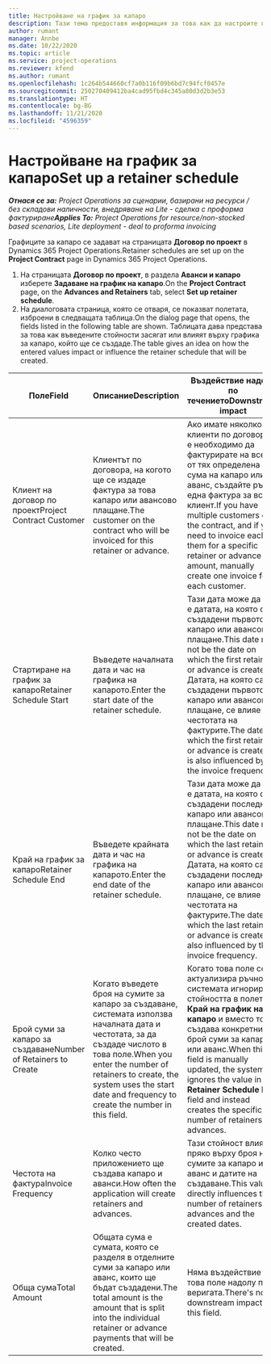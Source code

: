 ```yaml
---
title: Настройване на график за капаро
description: Тази тема предоставя информация за това как да настроите график на сума на капаро в Project Operations.
author: rumant
manager: Annbe
ms.date: 10/22/2020
ms.topic: article
ms.service: project-operations
ms.reviewer: kfend
ms.author: rumant
ms.openlocfilehash: 1c264b544660cf7a0b116f09b6bd7c94fcf0457e
ms.sourcegitcommit: 250270409412ba4cad95fbd4c345a80d3d2b3e53
ms.translationtype: HT
ms.contentlocale: bg-BG
ms.lasthandoff: 11/21/2020
ms.locfileid: "4596359"
---
```

# <a name="set-up-a-retainer-schedule"></a><span data-ttu-id="438c5-103">Настройване на график за капаро</span><span class="sxs-lookup"><span data-stu-id="438c5-103">Set up a retainer schedule</span></span>

<span data-ttu-id="438c5-104">_**Отнася се за:** Project Operations за сценарии, базирани на ресурси / без складови наличности, внедряване на Lite - сделка с проформа фактуриране_</span><span class="sxs-lookup"><span data-stu-id="438c5-104">_**Applies To:** Project Operations for resource/non-stocked based scenarios, Lite deployment - deal to proforma invoicing_</span></span>

<span data-ttu-id="438c5-105">Графиците за капаро се задават на страницата **Договор по проект** в Dynamics 365 Project Operations.</span><span class="sxs-lookup"><span data-stu-id="438c5-105">Retainer schedules are set up on the **Project Contract** page in Dynamics 365 Project Operations.</span></span>

1. <span data-ttu-id="438c5-106">На страницата **Договор по проект**, в раздела **Аванси и капаро** изберете **Задаване на график на капаро**.</span><span class="sxs-lookup"><span data-stu-id="438c5-106">On the **Project Contract** page, on the **Advances and Retainers** tab, select **Set up retainer schedule**.</span></span>
2. <span data-ttu-id="438c5-107">На диалоговата страница, която се отваря, се показват полетата, изброени в следващата таблица.</span><span class="sxs-lookup"><span data-stu-id="438c5-107">On the dialog page that opens, the fields listed in the following table are shown.</span></span> <span data-ttu-id="438c5-108">Таблицата дава представа за това как въведените стойности засягат или влияят върху графика за капаро, който ще се създаде.</span><span class="sxs-lookup"><span data-stu-id="438c5-108">The table gives an idea on how the entered values impact or influence the retainer schedule that will be created.</span></span>

| <span data-ttu-id="438c5-109">Поле</span><span class="sxs-lookup"><span data-stu-id="438c5-109">Field</span></span> | <span data-ttu-id="438c5-110">Описание</span><span class="sxs-lookup"><span data-stu-id="438c5-110">Description</span></span> | <span data-ttu-id="438c5-111">Въздействие надолу по течението</span><span class="sxs-lookup"><span data-stu-id="438c5-111">Downstream impact</span></span> |
| --- | --- | --- |
| <span data-ttu-id="438c5-112">Клиент на договор по проект</span><span class="sxs-lookup"><span data-stu-id="438c5-112">Project Contract Customer</span></span> | <span data-ttu-id="438c5-113">Клиентът по договора, на когото ще се издаде фактура за това капаро или авансово плащане.</span><span class="sxs-lookup"><span data-stu-id="438c5-113">The customer on the contract who will be invoiced for this retainer or advance.</span></span> | <span data-ttu-id="438c5-114">Ако имате няколко клиенти по договора и е необходимо да фактурирате на всеки от тях определена сума на капаро или аванс, създайте ръчно една фактура за всеки клиент.</span><span class="sxs-lookup"><span data-stu-id="438c5-114">If you have multiple customers on the contract, and if you need to invoice each of them for a specific retainer or advance amount, manually create one invoice for each customer.</span></span> |
| <span data-ttu-id="438c5-115">Стартиране на график за капаро</span><span class="sxs-lookup"><span data-stu-id="438c5-115">Retainer Schedule Start</span></span> | <span data-ttu-id="438c5-116">Въведете началната дата и час на графика на капарото.</span><span class="sxs-lookup"><span data-stu-id="438c5-116">Enter the start date of the retainer schedule.</span></span> | <span data-ttu-id="438c5-117">Тази дата може да не е датата, на която са създадени първото капаро или авансово плащане.</span><span class="sxs-lookup"><span data-stu-id="438c5-117">This date may not be the date on which the first retainer or advance is created.</span></span> <span data-ttu-id="438c5-118">Датата, на която са създадени първото капаро или авансово плащане, се влияе и от честотата на фактурите.</span><span class="sxs-lookup"><span data-stu-id="438c5-118">The date on which the first retainer or advance is created, is also influenced by the invoice frequency.</span></span> |
| <span data-ttu-id="438c5-119">Край на график за капаро</span><span class="sxs-lookup"><span data-stu-id="438c5-119">Retainer Schedule End</span></span> | <span data-ttu-id="438c5-120">Въведете крайната дата и час на графика на капарото.</span><span class="sxs-lookup"><span data-stu-id="438c5-120">Enter the end date of the retainer schedule.</span></span> | <span data-ttu-id="438c5-121">Тази дата може да не е датата, на която са създадени последното капаро или авансово плащане.</span><span class="sxs-lookup"><span data-stu-id="438c5-121">This date may not be the date on which the last retainer or advance is created.</span></span> <span data-ttu-id="438c5-122">Датата, на която са създадени последното капаро или авансово плащане, се влияе и от честотата на фактурите.</span><span class="sxs-lookup"><span data-stu-id="438c5-122">The date on which the last retainer or advance is created is also influenced by the invoice frequency.</span></span> |
| <span data-ttu-id="438c5-123">Брой суми за капаро за създаване</span><span class="sxs-lookup"><span data-stu-id="438c5-123">Number of Retainers to Create</span></span> | <span data-ttu-id="438c5-124">Когато въведете броя на сумите за капаро за създаване, системата използва началната дата и честотата, за да създаде числото в това поле.</span><span class="sxs-lookup"><span data-stu-id="438c5-124">When you enter the number of retainers to create, the system uses the start date and frequency to create the number in this field.</span></span> | <span data-ttu-id="438c5-125">Когато това поле се актуализира ръчно, системата игнорира стойността в полето **Край на график на капаро** и вместо това създава конкретния брой суми за капаро или аванс.</span><span class="sxs-lookup"><span data-stu-id="438c5-125">When this field is manually updated, the system ignores the value in the **Retainer Schedule End** field and instead creates the specific number of retainers or advances.</span></span> |
| <span data-ttu-id="438c5-126">Честота на фактура</span><span class="sxs-lookup"><span data-stu-id="438c5-126">Invoice Frequency</span></span> | <span data-ttu-id="438c5-127">Колко често приложението ще създава капаро и аванси.</span><span class="sxs-lookup"><span data-stu-id="438c5-127">How often the application will create retainers and advances.</span></span> | <span data-ttu-id="438c5-128">Тази стойност влияе пряко върху броя на сумите за капаро и аванс и датите на създаване.</span><span class="sxs-lookup"><span data-stu-id="438c5-128">This value directly influences the number of retainers and advances and the created dates.</span></span> |
| <span data-ttu-id="438c5-129">Обща сума</span><span class="sxs-lookup"><span data-stu-id="438c5-129">Total Amount</span></span> | <span data-ttu-id="438c5-130">Общата сума е сумата, която се разделя в отделните суми за капаро или аванс, които ще бъдат създадени.</span><span class="sxs-lookup"><span data-stu-id="438c5-130">The total amount is the amount that is split into the individual retainer or advance payments that will be created.</span></span> | <span data-ttu-id="438c5-131">Няма въздействие за това поле надолу по веригата.</span><span class="sxs-lookup"><span data-stu-id="438c5-131">There's no downstream impact for this field.</span></span> |
